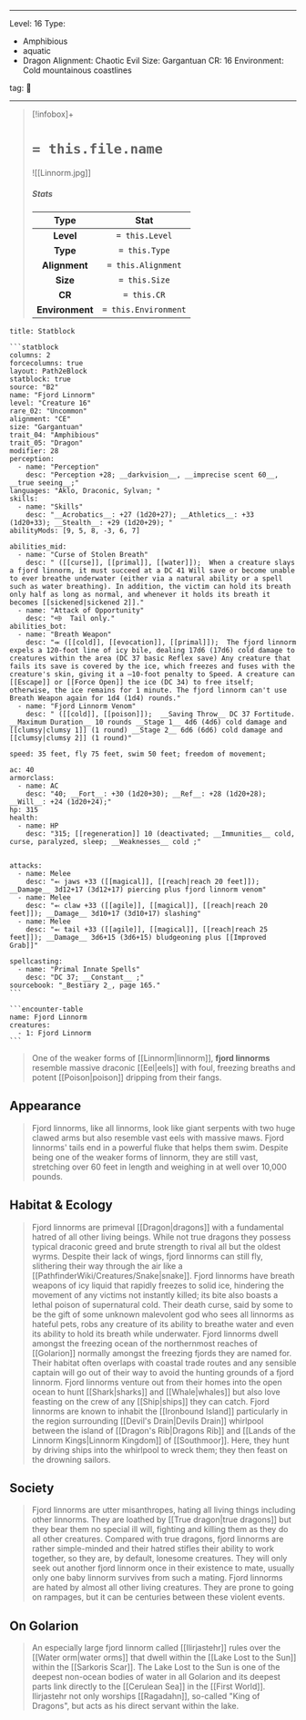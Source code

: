 
---


Level: 16
Type:
- Amphibious
- aquatic
- Dragon
Alignment: Chaotic Evil
Size: Gargantuan
CR: 16
Environment: Cold mountainous coastlines


tag: 👹

---

> [!infobox]+
> #  `= this.file.name`
> ![[Linnorm.jpg]]
> ##### Stats
> Type | Stat |
> :---:|:---:|
> **Level** | `= this.Level` |
> **Type** | `= this.Type` |
> **Alignment** | `= this.Alignment` |
> **Size** | `= this.Size` |
> **CR** | `= this.CR` |
> **Environment** | `= this.Environment` |




````ad-info
title: Statblock

```statblock
columns: 2
forcecolumns: true
layout: Path2eBlock
statblock: true
source: "B2"
name: "Fjord Linnorm"
level: "Creature 16"
rare_02: "Uncommon"
alignment: "CE"
size: "Gargantuan"
trait_04: "Amphibious"
trait_05: "Dragon"
modifier: 28
perception:
  - name: "Perception"
    desc: "Perception +28; __darkvision__, __imprecise scent 60__, __true seeing__;"
languages: "Aklo, Draconic, Sylvan; "
skills:
  - name: "Skills"
    desc: "__Acrobatics__: +27 (1d20+27); __Athletics__: +33 (1d20+33); __Stealth__: +29 (1d20+29); "
abilityMods: [9, 5, 8, -3, 6, 7]

abilities_mid:
  - name: "Curse of Stolen Breath"
    desc: " ([[curse]], [[primal]], [[water]]);  When a creature slays a fjord linnorm, it must succeed at a DC 41 Will save or become unable to ever breathe underwater (either via a natural ability or a spell such as water breathing). In addition, the victim can hold its breath only half as long as normal, and whenever it holds its breath it becomes [[sickened|sickened 2]]."
  - name: "Attack of Opportunity"
    desc: "⬲  Tail only."
abilities_bot:
  - name: "Breath Weapon"
    desc: "⬺ ([[cold]], [[evocation]], [[primal]]);  The fjord linnorm expels a 120-foot line of icy bile, dealing 17d6 (17d6) cold damage to creatures within the area (DC 37 basic Reflex save) Any creature that fails its save is covered by the ice, which freezes and fuses with the creature's skin, giving it a –10-foot penalty to Speed. A creature can [[Escape]] or [[Force Open]] the ice (DC 34) to free itself; otherwise, the ice remains for 1 minute. The fjord linnorm can't use Breath Weapon again for 1d4 (1d4) rounds."
  - name: "Fjord Linnorm Venom"
    desc: " ([[cold]], [[poison]]);  __Saving Throw__ DC 37 Fortitude. __Maximum Duration__ 10 rounds __Stage 1__ 4d6 (4d6) cold damage and [[clumsy|clumsy 1]] (1 round) __Stage 2__ 6d6 (6d6) cold damage and [[clumsy|clumsy 2]] (1 round)"

speed: 35 feet, fly 75 feet, swim 50 feet; freedom of movement;

ac: 40
armorclass:
  - name: AC
    desc: "40; __Fort__: +30 (1d20+30); __Ref__: +28 (1d20+28); __Will__: +24 (1d20+24);"
hp: 315
health:
  - name: HP
    desc: "315; [[regeneration]] 10 (deactivated; __Immunities__ cold, curse, paralyzed, sleep; __Weaknesses__ cold ;"


attacks:
  - name: Melee
    desc: "⬻ jaws +33 ([[magical]], [[reach|reach 20 feet]]); __Damage__ 3d12+17 (3d12+17) piercing plus fjord linnorm venom"
  - name: Melee
    desc: "⬻ claw +33 ([[agile]], [[magical]], [[reach|reach 20 feet]]); __Damage__ 3d10+17 (3d10+17) slashing"
  - name: Melee
    desc: "⬻ tail +33 ([[agile]], [[magical]], [[reach|reach 25 feet]]); __Damage__ 3d6+15 (3d6+15) bludgeoning plus [[Improved Grab]]"

spellcasting:
  - name: "Primal Innate Spells"
    desc: "DC 37; __Constant__ ;"
sourcebook: "_Bestiary 2_, page 165."
```

```encounter-table
name: Fjord Linnorm
creatures:
  - 1: Fjord Linnorm
```

````



> One of the weaker forms of [[Linnorm|linnorm]], **fjord linnorms** resemble massive draconic [[Eel|eels]] with foul, freezing breaths and potent [[Poison|poison]] dripping from their fangs.



## Appearance

> Fjord linnorms, like all linnorms, look like giant serpents with two huge clawed arms but also resemble vast eels with massive maws. Fjord linnorms' tails end in a powerful fluke that helps them swim. Despite being one of the weaker forms of linnorm, they are still vast, stretching over 60 feet in length and weighing in at well over 10,000 pounds.


## Habitat & Ecology

> Fjord linnorms are primeval [[Dragon|dragons]] with a fundamental hatred of all other living beings. While not true dragons they possess typical draconic greed and brute strength to rival all but the oldest wyrms. Despite their lack of wings, fjord linnorms can still fly, slithering their way through the air like a [[PathfinderWiki/Creatures/Snake|snake]]. Fjord linnorms have breath weapons of icy liquid that rapidly freezes to solid ice, hindering the movement of any victims not instantly killed; its bite also boasts a lethal poison of supernatural cold. Their death curse, said by some to be the gift of some unknown malevolent god who sees all linnorms as hateful pets, robs any creature of its ability to breathe water and even its ability to hold its breath while underwater.
> Fjord linnorms dwell amongst the freezing ocean of the northernmost reaches of [[Golarion]] normally amongst the freezing fjords they are named for. Their habitat often overlaps with coastal trade routes and any sensible captain will go out of their way to avoid the hunting grounds of a fjord linnorm. Fjord linnorms venture out from their homes into the open ocean to hunt [[Shark|sharks]] and [[Whale|whales]] but also love feasting on the crew of any [[Ship|ships]] they can catch. Fjord linnorms are known to inhabit the [[Ironbound Island]] particularly in the region surrounding [[Devil's Drain|Devils Drain]] whirlpool between the island of [[Dragon's Rib|Dragons Rib]] and [[Lands of the Linnorm Kings|Linnorm Kingdom]] of [[Southmoor]]. Here, they hunt by driving ships into the whirlpool to wreck them; they then feast on the drowning sailors.


## Society

> Fjord linnorms are utter misanthropes, hating all living things including other linnorms. They are loathed by [[True dragon|true dragons]] but they bear them no special ill will, fighting and killing them as they do all other creatures. Compared with true dragons, fjord linnorms are rather simple-minded and their hatred stifles their ability to work together, so they are, by default, lonesome creatures. They will only seek out another fjord linnorm once in their existence to mate, usually only one baby linnorm survives from such a mating. Fjord linnorms are hated by almost all other living creatures. They are prone to going on rampages, but it can be centuries between these violent events.


## On Golarion

> An especially large fjord linnorm called [[Ilirjastehr]] rules over the [[Water orm|water orms]] that dwell within the [[Lake Lost to the Sun]] within the [[Sarkoris Scar]]. The Lake Lost to the Sun is one of the deepest non-ocean bodies of water in all Golarion and its deepest parts link directly to the [[Cerulean Sea]] in the [[First World]]. Ilirjastehr not only worships [[Ragadahn]], so-called "King of Dragons", but acts as his direct servant within the lake.










